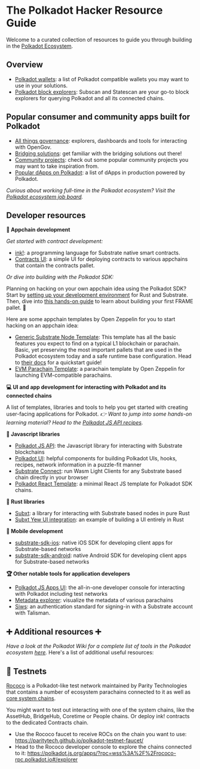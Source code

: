 # The Polkadot Hacker Resource Guide

Welcome to a curated collection of resources to guide you through building in the [Polkadot Ecosystem](https://polkadot.network/).

## Overview

- [Polkadot wallets](https://github.com/haquefardeen/awesome-dot?tab=readme-ov-file#wallets): a list of Polkadot compatible wallets you may want to use in your solutions.
- [Polkadot block explorers](https://github.com/haquefardeen/awesome-dot?tab=readme-ov-file#block-explorers): Subscan and Statescan are your go-to block explorers for querying Polkadot and all its connected chains.

## Popular consumer and community apps built for Polkadot

- [All things governance](https://github.com/haquefardeen/awesome-dot?tab=readme-ov-file#governance): explorers, dashboards and tools for interacting with OpenGov.
- [Bridging solutions](https://github.com/haquefardeen/awesome-dot?tab=readme-ov-file#bridges): get familiar with the bridging solutions out there!
- [Community projects](https://github.com/haquefardeen/awesome-dot?tab=readme-ov-file#community-projects): check out some popular community projects you may want to take inspiration from.
- [Popular dApps on Polkadot](https://github.com/haquefardeen/awesome-dot?tab=readme-ov-file#dapps): a list of dApps in production powered by Polkadot.

_Curious about working full-time in the Polkadot ecosystem? Visit the [Polkadot ecosystem job board](https://polkadot.getro.com/jobs)._

## Developer resources

**🦀 Appchain development** 

_Get started with contract development:_

- [ink!](https://use.ink/): a programming language for Substrate native smart contracts.
- [Contracts UI](https://contracts-ui.substrate.io/?rpc=wss://rococo-contracts-rpc.polkadot.io): a simple UI for deploying contracts to various appchains that contain the contracts pallet. 

_Or dive into building with the Polkadot SDK:_

Planning on hacking on your own appchain idea using the Polkadot SDK? Start by [setting up your development environment](https://docs.substrate.io/install/) for Rust and Substrate. Then, dive into [this hands-on guide](https://paritytech.github.io/polkadot-sdk/master/polkadot_sdk_docs/guides/your_first_pallet/index.html) to learn about building your first FRAME pallet. 🚀

Here are some appchain templates by Open Zeppelin for you to start hacking on an appchain idea:

- [Generic Substrate Node Template](https://github.com/OpenZeppelin/polkadot-runtime-templates/tree/main/generic-template): This template has all the basic features you expect to find on a typical L1 blockchain or parachain. Basic, yet preserving the most important pallets that are used in the Polkadot ecosystem today and a safe runtime base configuration. Head to [their docs](https://docs.openzeppelin.com/substrate-runtimes/1.0.0/) for a quickstart guide!
- [EVM Parachain Template]([https://github.com/paritytech/frontier-parachain-template](https://github.com/OpenZeppelin/polkadot-evm-runtime-template)): a parachain template by Open Zeppelin for launching EVM-compatible parachains.

**💻 UI and app development for interacting with Polkadot and its connected chains**

A list of templates, libraries and tools to help you get started with creating user-facing applications for Polkadot. _👉 Want to jump into some hands-on learning material? Head to the [Polkadot JS API recipes](https://polkadotjs-developer-hub.gitbook.io/polkadotjs-recipies/)._

**🍦 Javascript libraries**

- [Polkadot JS API](https://polkadot.js.org/docs/api/): the Javascript library for interacting with Substrate blockchains
- [Polkadot UI](http://www.polkadot-ui.xyz): helpful components for building Polkadot UIs, hooks, recipes, network information in a puzzle-fit manner
- [Substrate Connect](https://github.com/paritytech/substrate-connect): run Wasm Light Clients for any Substrate based chain directly in your browser
- [Polkadot React Template](https://github.com/shawntabrizi/polkadot-react-template): a minimal React JS template for Polkadot SDK chains.

**🦀 Rust libraries**

- [Subxt](https://docs.rs/subxt/latest/subxt/): a library for interacting with Substrate based nodes in pure Rust
- [Subxt Yew UI integration](https://github.com/paritytech/subxt/tree/master/examples/wasm-example): an example of building a UI entirely in Rust 

**📱 Mobile development**

- [substrate-sdk-ios](https://github.com/novasamatech/substrate-sdk-ios): native iOS SDK for developing client apps for Substrate-based networks
- [substrate-sdk-android](https://github.com/novasamatech/substrate-sdk-android): native Android SDK for developing client apps for Substrate-based networks

**🏆 Other notable tools for application developers**

- [Polkadot JS Apps UI](https://polkadot.js.org/apps/#/explorer): the all-in-one developer console for interacting with Polkadot including test networks
- [Metadata explorer](https://wiki.polkadot.network/docs/metadata): visualize the metadata of various parachains
- [Siws](https://siws.xyz/): an authentication standard for signing-in with a Substrate account with Talisman.


## ➕ Additional resources ➕

_Have a look at the Polkadot Wiki for a complete list of tools in the Polkadot ecosystem [here](https://wiki.polkadot.network/docs/build-tools-index)._ Here's a list of additional useful resources:


## 🛜 Testnets 

[Rococo](https://substrate.io/developers/rococo-network/) is a Polkadot-like test network maintained by Parity Technologies that contains a number of ecosystem parachains connected to it as well as [core system chains](https://wiki.polkadot.network/docs/learn-system-chains).

You might want to test out interacting with one of the system chains, like the AssetHub, BridgeHub, Coretime or People chains. Or deploy ink! contracts to the dedicated Contracts chain.

- Use the Rococo faucet to receive ROCs on the chain you want to use: https://paritytech.github.io/polkadot-testnet-faucet/
- Head to the Rococo developer console to explore the chains connected to it: https://polkadot.js.org/apps/?rpc=wss%3A%2F%2Frococo-rpc.polkadot.io#/explorer
